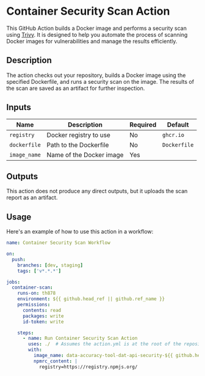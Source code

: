 # Container Security Scan Action

This GitHub Action builds a Docker image and performs a security scan using [Trivy](https://github.com/aquasecurity/trivy). It is designed to help you automate the process of scanning Docker images for vulnerabilities and manage the results efficiently.

## Description

The action checks out your repository, builds a Docker image using the specified Dockerfile, and runs a security scan on the image. The results of the scan are saved as an artifact for further inspection.

## Inputs

| Name         | Description                          | Required | Default   |
|--------------|--------------------------------------|----------|-----------|
| `registry`   | Docker registry to use               | No       | `ghcr.io` |
| `dockerfile` | Path to the Dockerfile               | No       | `Dockerfile` |
| `image_name` | Name of the Docker image             | Yes      |           |

## Outputs

This action does not produce any direct outputs, but it uploads the scan report as an artifact.

## Usage

Here's an example of how to use this action in a workflow:

```yaml
name: Container Security Scan Workflow

on:
  push:
    branches: [dev, staging]
    tags: ['v*.*.*']

jobs:
  container-scan:
    runs-on: th878
    environment: ${{ github.head_ref || github.ref_name }}
    permissions:
      contents: read
      packages: write
      id-token: write

    steps:
      - name: Run Container Security Scan Action
        uses: ./  # Assumes the action.yml is at the root of the repository
        with:
          image_name: data-accuracy-tool-dat-api-security-${{ github.head_ref || github.ref_name }}
          npmrc_content: |
            registry=https://registry.npmjs.org/
